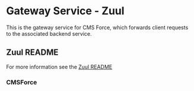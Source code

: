 # Gateway Service - Zuul

This is the gateway service for CMS Force, which forwards client requests to the associated backend service.

## Zuul README

For more information see the [Zuul README](https://github.com/Netflix/zuul/blob/2.1/README.md)

### CMSForce
